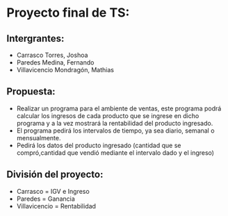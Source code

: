 # Proyecto final de TS:
## Intergrantes:

* Carrasco Torres, Joshoa
* Paredes Medina, Fernando
* Villavicencio Mondragón, Mathias

## Propuesta:

* Realizar un programa para el ambiente de ventas, este programa podrá calcular los ingresos de cada producto
    que se ingrese en dicho programa y a la vez mostrará la rentabilidad del producto ingresado.
* El programa pedirá los intervalos de tiempo, ya sea diario, semanal o mensualmente.
* Pedirá los datos del producto ingresado (cantidad que se compró,cantidad que vendió mediante el intervalo dado y   el ingreso)
 
 ## División del proyecto:

* Carrasco = IGV e Ingreso
* Paredes =  Ganancia 
* Villavicencio = Rentabilidad